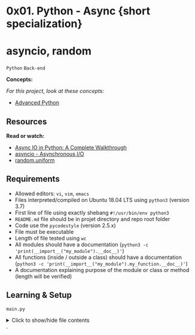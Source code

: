 
# 0x01. Python - Async {short specialization}
# asyncio, random

`Python` `Back-end`

**Concepts:**

_For this project, look at these concepts:_

* [Advanced Python](https://www.alx-intranet.hbtn.io/concepts/554)

## Resources

**Read or watch:**

* [Async IO in Python: A Complete Walkthrough](https://www.realpython.com/async-io-python/)
* [asyncio - Asynchronous I/O](https://www.docs.python.org/3/library/asyncio.html)
* [random.uniform](https://www.docs.python.org/3/library/random.html#random.uniform)

## Requirements

* Allowed editors: `vi`, `vim`, `emacs`
* Files interpreted/compiled on Ubuntu 18.04 LTS using `python3` (version 3.7)
* First line of file using exactly shebang `#!/usr/bin/env python3`
* `README.md` file should be in projet directory and repo root folder
* Code use the `pycodestyle` (version 2.5.x)
* File must be executable
* Length of file tested using `wc`
* All modules should have a documentation (`python3 -c 'print(__import__("my_module").__doc__)'`)
* All functions (inside / outside a class) should have a documentation (`python3 -c 'print(__import__("my_module").my_function.__doc__)'`)
* A documentation explaining purpose of the module or class or method (length will be verified)

## Learning & Setup

`main.py`
<details>
  <summary>Click to show/hide file contents</summary>

  ```python3
  #!/usr/bin/env python3

  import asyncio
  import random

  var = __import__('file').var

  print(asyncio.run(var()))
  print(asyncio.run(var()))
  ```
</details>
.
